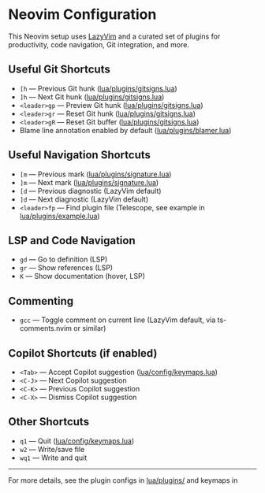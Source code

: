# Neovim Configuration

This Neovim setup uses [LazyVim](https://github.com/LazyVim/LazyVim) and a curated set of plugins for productivity, code navigation, Git integration, and more.

## Useful Git Shortcuts

- `[h` — Previous Git hunk ([lua/plugins/gitsigns.lua](lua/plugins/gitsigns.lua))
- `]h` — Next Git hunk ([lua/plugins/gitsigns.lua](lua/plugins/gitsigns.lua))
- `<leader>gp` — Preview Git hunk ([lua/plugins/gitsigns.lua](lua/plugins/gitsigns.lua))
- `<leader>gr` — Reset Git hunk ([lua/plugins/gitsigns.lua](lua/plugins/gitsigns.lua))
- `<leader>gR` — Reset Git buffer ([lua/plugins/gitsigns.lua](lua/plugins/gitsigns.lua))
- Blame line annotation enabled by default ([lua/plugins/blamer.lua](lua/plugins/blamer.lua))

## Useful Navigation Shortcuts

- `[m` — Previous mark ([lua/plugins/signature.lua](lua/plugins/signature.lua))
- `]m` — Next mark ([lua/plugins/signature.lua](lua/plugins/signature.lua))
- `[d` — Previous diagnostic (LazyVim default)
- `]d` — Next diagnostic (LazyVim default)
- `<leader>fp` — Find plugin file (Telescope, see example in [lua/plugins/example.lua](lua/plugins/example.lua))

## LSP and Code Navigation

- `gd` — Go to definition (LSP)
- `gr` — Show references (LSP)
- `K` — Show documentation (hover, LSP)

## Commenting

- `gcc` — Toggle comment on current line (LazyVim default, via ts-comments.nvim or similar)

## Copilot Shortcuts (if enabled)

- `<Tab>` — Accept Copilot suggestion ([lua/config/keymaps.lua](lua/config/keymaps.lua))
- `<C-J>` — Next Copilot suggestion
- `<C-K>` — Previous Copilot suggestion
- `<C-X>` — Dismiss Copilot suggestion

## Other Shortcuts

- `q1` — Quit ([lua/config/keymaps.lua](lua/config/keymaps.lua))
- `w2` — Write/save file
- `wq1` — Write and quit

---

For more details, see the plugin configs in [lua/plugins/](lua/plugins/) and keymaps in